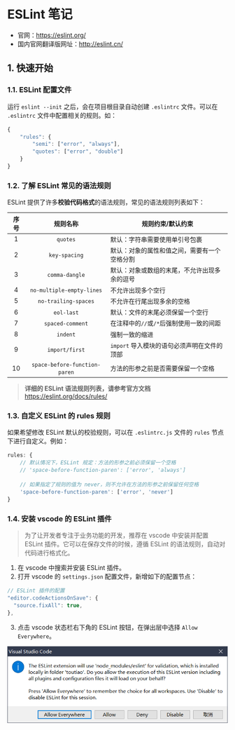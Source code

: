 # ESLint 笔记

- 官网：https://eslint.org/
- 国内官网翻译版网址：http://eslint.cn/

## 1. 快速开始

### 1.1. ESLint 配置文件

运行 `eslint --init` 之后，会在项目根目录自动创建 `.eslintrc` 文件。可以在 `.eslintrc` 文件中配置相关的规则。如：

```js
{
    "rules": {
        "semi": ["error", "always"],
        "quotes": ["error", "double"]
    }
}
```

### 1.2. 了解 ESLint 常见的语法规则

ESLint 提供了许多**校验代码格式**的语法规则，常见的语法规则列表如下：

| 序号 |            规则名称            |             规则约束/默认约束             |
| :--: | :---------------------------: | --------------------------------------- |
|  1   |           `quotes`            | 默认：字符串需要使用单引号包裹              |
|  2   |         `key-spacing`         | 默认：对象的属性和值之间，需要有一个空格分割 |
|  3   |        `comma-dangle`         | 默认：对象或数组的末尾，不允许出现多余的逗号 |
|  4   |   `no-multiple-empty-lines`   | 不允许出现多个空行                        |
|  5   |     `no-trailing-spaces`      | 不允许在行尾出现多余的空格                 |
|  6   |          `eol-last`           | 默认：文件的末尾必须保留一个空行            |
|  7   |       `spaced-comment`        | 在注释中的`//`或`/*`后强制使用一致的间距    |
|  8   |           `indent`            | 强制一致的缩进                            |
|  9   |        `import/first`         | `import` 导入模块的语句必须声明在文件的顶部 |
|  10  | `space-before-function-paren` | 方法的形参之前是否需要保留一个空格          |

> **详细的 ESLint 语法规则列表，请参考官方文档** https://eslint.org/docs/rules/

### 1.3. 自定义 ESLint 的 rules 规则

如果希望修改 ESLint 默认的校验规则，可以在 `.eslintrc.js` 文件的 `rules` 节点下进行自定义。例如：

```js
rules: {
    // 默认情况下，ESLint 规定：方法的形参之前必须保留一个空格
    // 'space-before-function-paren': ['error', 'always']

    // 如果指定了规则的值为 never，则不允许在方法的形参之前保留任何空格
    'space-before-function-paren': ['error', 'never']
}
```

### 1.4. 安装 vscode 的 ESLint 插件

> 为了让开发者专注于业务功能的开发，推荐在 vscode 中安装并配置 ESLint 插件。它可以在保存文件的时候，遵循 ESLint 的语法规则，自动对代码进行格式化。

1. 在 vscode 中搜索并安装 ESLint 插件。
2. 打开 vscode 的 `settings.json` 配置文件，新增如下的配置节点：

```js
// ESLint 插件的配置
"editor.codeActionsOnSave": {
  "source.fixAll": true,
},
```

3. 点击 vscode 状态栏右下角的 ESLint 按钮，在弹出层中选择 `Allow Everywhere`。

![](images/20211130165501210_20685.png)


